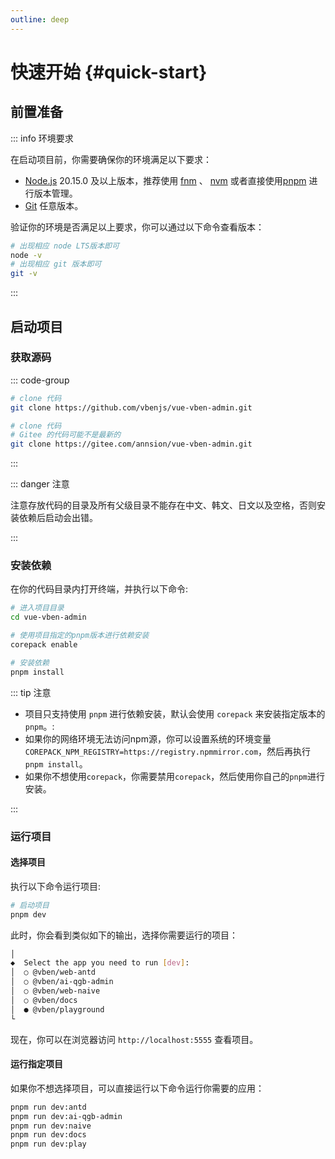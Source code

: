 ```yaml
---
outline: deep
---
```


# 快速开始 {#quick-start}

## 前置准备

::: info 环境要求

在启动项目前，你需要确保你的环境满足以下要求：

- [Node.js](https://nodejs.org/en) 20.15.0 及以上版本，推荐使用 [fnm](https://github.com/Schniz/fnm) 、 [nvm](https://github.com/nvm-sh/nvm) 或者直接使用[pnpm](https://pnpm.io/cli/env) 进行版本管理。
- [Git](https://git-scm.com/) 任意版本。

验证你的环境是否满足以上要求，你可以通过以下命令查看版本：

```bash
# 出现相应 node LTS版本即可
node -v
# 出现相应 git 版本即可
git -v
```

:::

## 启动项目

### 获取源码

::: code-group

```sh [GitHub]
# clone 代码
git clone https://github.com/vbenjs/vue-vben-admin.git
```

```sh [Gitee]
# clone 代码
# Gitee 的代码可能不是最新的
git clone https://gitee.com/annsion/vue-vben-admin.git
```

:::

::: danger 注意

注意存放代码的目录及所有父级目录不能存在中文、韩文、日文以及空格，否则安装依赖后启动会出错。

:::

### 安装依赖

在你的代码目录内打开终端，并执行以下命令:

```bash
# 进入项目目录
cd vue-vben-admin

# 使用项目指定的pnpm版本进行依赖安装
corepack enable

# 安装依赖
pnpm install
```

::: tip 注意

- 项目只支持使用 `pnpm` 进行依赖安装，默认会使用 `corepack` 来安装指定版本的 `pnpm`。:
- 如果你的网络环境无法访问npm源，你可以设置系统的环境变量`COREPACK_NPM_REGISTRY=https://registry.npmmirror.com`，然后再执行`pnpm install`。
- 如果你不想使用`corepack`，你需要禁用`corepack`，然后使用你自己的`pnpm`进行安装。

:::

### 运行项目

#### 选择项目

执行以下命令运行项目:

```bash
# 启动项目
pnpm dev
```

此时，你会看到类似如下的输出，选择你需要运行的项目：

```bash
│
◆  Select the app you need to run [dev]:
│  ○ @vben/web-antd
│  ○ @vben/ai-qgb-admin
│  ○ @vben/web-naive
│  ○ @vben/docs
│  ● @vben/playground
└
```

现在，你可以在浏览器访问 `http://localhost:5555` 查看项目。

#### 运行指定项目

如果你不想选择项目，可以直接运行以下命令运行你需要的应用：

```bash
pnpm run dev:antd
pnpm run dev:ai-qgb-admin
pnpm run dev:naive
pnpm run dev:docs
pnpm run dev:play
```
